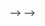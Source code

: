 <!-- # SWivid.github.io/F5-TTS

<!-- <a href="https://SWivid.github.io/F5-TTS">F5-TTS demo page</a> -->

<!-- <a href="https://yanghaha0908.github.io/EmoVoice">EmoVoice demo page</a> --> --> -->
